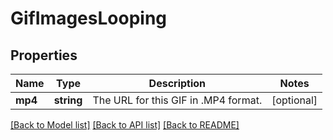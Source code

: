 # GifImagesLooping

## Properties
Name | Type | Description | Notes
------------ | ------------- | ------------- | -------------
**mp4** | **string** | The URL for this GIF in .MP4 format. | [optional] 

[[Back to Model list]](../README.md#documentation-for-models) [[Back to API list]](../README.md#documentation-for-api-endpoints) [[Back to README]](../README.md)


